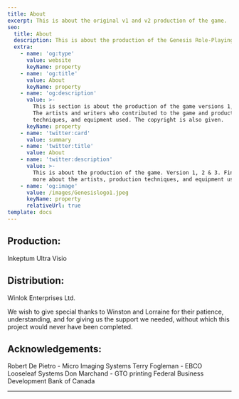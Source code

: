 ```yaml
---
title: About
excerpt: This is about the original v1 and v2 production of the game.
seo:
  title: About
  description: This is about the production of the Genesis Role-Playing Game
  extra:
    - name: 'og:type'
      value: website
      keyName: property
    - name: 'og:title'
      value: About
      keyName: property
    - name: 'og:description'
      value: >-
        This is section is about the production of the game versions 1, 2 & 3.
        The artists and writers who contributed to the game and production
        techniques, and equipment used. The copyright is also given.
      keyName: property
    - name: 'twitter:card'
      value: summary
    - name: 'twitter:title'
      value: About
    - name: 'twitter:description'
      value: >-
        This is about the production of the game. Version 1, 2 & 3. Find out
        more about the artists, production techniques, and equipment used.
    - name: 'og:image'
      value: /images/Genesislogo1.jpeg
      keyName: property
      relativeUrl: true
template: docs
---
```


## Production:
Inkeptum Ultra Visio

## Distribution:
Winlok Enterprises Ltd.

We wish to give special thanks to Winston and Lorraine for their patience, understanding, and for giving us the support we needed, without which this project would never have been completed.

## Acknowledgements:
Robert De Pietro - Micro Imaging Systems
Terry Fogleman - EBCO Looseleaf Systems
Don Marchand - GTO printing
Federal Business Development Bank of Canada

***
